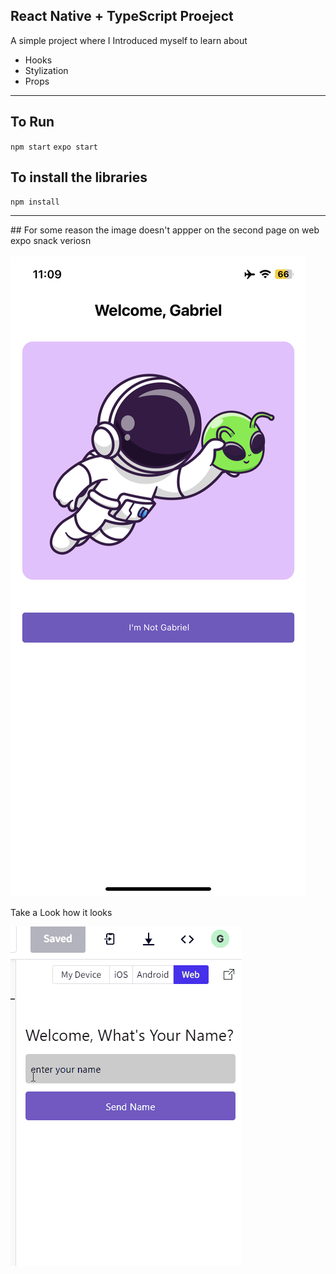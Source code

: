 ## React Native + TypeScript Proeject

A simple project where I Introduced myself to learn about

<ul>
<li>Hooks</li>
<li>Stylization</li>
<li>Props</li>
</ul>
<hr/>

## To Run 
``npm start``
``expo start``

## To install the libraries
``npm install``
<hr/>
## For some reason the image doesn't appper on the second page on web expo snack veriosn 
<br/>
<br/>

<img src="./src/IMG_3534.PNG" />

Take a Look how it looks

<img src="./src/rn_app.gif" />
